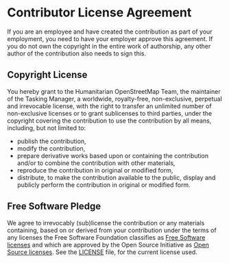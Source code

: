 # Contributor License Agreement

If you are an employee and have created the contribution as part of your
employment, you need to have your employer approve this agreement.
If you do not own the copyright in the entire work of authorship,
any other author of the contribution also needs to sign this.

## Copyright License

You hereby grant to the Humanitarian OpenStreetMap Team, the maintainer of
the Tasking Manager, a worldwide, royalty-free, non-exclusive, perpetual and
irrevocable license, with the right to transfer an unlimited number of
non-exclusive licenses or to grant sublicenses to third parties, under the
copyright covering the contribution to use the contribution by all means,
including, but not limited to:

* publish the contribution,
* modify the contribution,
* prepare derivative works based upon or containing the contribution
  and/or to combine the contribution with other materials,
* reproduce the contribution in original or modified form,
* distribute, to make the contribution available to the public, display
  and publicly perform the contribution in original or modified form.

## Free Software Pledge

We agree to irrevocably (sub)license the contribution or any materials
containing, based on or derived from your contribution under the terms of
any licenses the Free Software Foundation classifies as
[Free Software licenses](https://www.gnu.org/licenses/license-list.html) and
which are approved by the Open Source Initiative as
[Open Source licenses](http://opensource.org/licenses). See the
[LICENSE](/LICENSE.txt) file, for the current license used.
